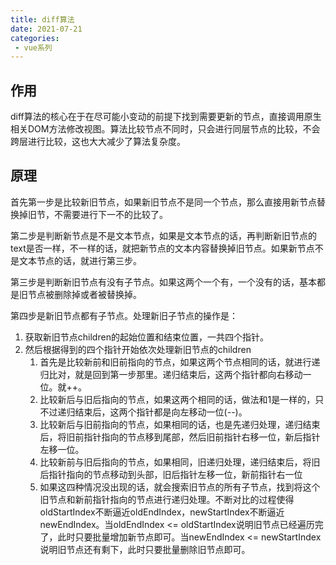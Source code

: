 ```yaml
---
title: diff算法
date: 2021-07-21
categories: 
 - vue系列
---
```


## 作用
diff算法的核心在于在尽可能小变动的前提下找到需要更新的节点，直接调用原生相关DOM方法修改视图。算法比较节点不同时，只会进行同层节点的比较，不会跨层进行比较，这也大大减少了算法复杂度。

## 原理
首先第一步是比较新旧节点，如果新旧节点不是同一个节点，那么直接用新节点替换掉旧节，不需要进行下一不的比较了。

第二步是判断新节点是不是文本节点，如果是文本节点的话，再判断新旧节点的text是否一样，不一样的话，就把新节点的文本内容替换掉旧节点。如果新节点不是文本节点的话，就进行第三步。

第三步是判断新旧节点有没有子节点。如果这两个一个有，一个没有的话，基本都是旧节点被删除掉或者被替换掉。

第四步是新旧节点都有子节点。处理新旧子节点的操作是：
1. 获取新旧节点children的起始位置和结束位置，一共四个指针。
2. 然后根据得到的四个指针开始依次处理新旧节点的children
   1. 首先是比较新前和旧前指向的节点，如果这两个节点相同的话，就进行递归比对，就是回到第一步那里。递归结束后，这两个指针都向右移动一位。就++。
   2. 比较新后与旧后指向的节点，如果这两个相同的话，做法和1是一样的，只不过递归结束后，这两个指针都是向左移动一位(--)。
   3. 比较新后与旧前指向的节点，如果相同的话，也是先递归处理，递归结束后，将旧前指针指向的节点移到尾部，然后旧前指针右移一位，新后指针左移一位。
   4. 比较新前与旧后指向的节点，如果相同，旧递归处理，递归结束后，将旧后指针指向的节点移动到头部，旧后指针左移一位，新前指针右一位
   5. 如果这四种情况没出现的话，就会搜索旧节点的所有子节点，找到将这个旧节点和新前指针指向的节点进行递归处理。不断对比的过程使得oldStartIndex不断逼近oldEndIndex，newStartIndex不断逼近newEndIndex。当oldEndIndex <= oldStartIndex说明旧节点已经遍历完了，此时只要批量增加新节点即可。当newEndIndex <= newStartIndex说明旧节点还有剩下，此时只要批量删除旧节点即可。